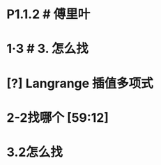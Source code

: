 


# P1.1.2 # 傅里叶   

     



# 1·3 # 3. 怎么找   

    

# [?] Langrange 插值多项式    




# 2-2找哪个  [59:12]



# 3.2怎么找   


